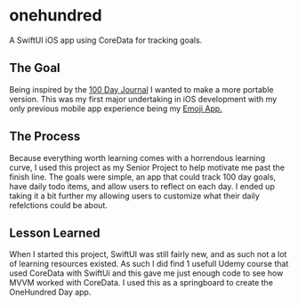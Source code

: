 # onehundred
A SwiftUI iOS app using CoreData for tracking goals.

## The Goal
Being inspired by the [100 Day Journal](https://www.amazon.com/100-Day-Goal-Journal-Accomplish-Matters/dp/1454930748) I wanted to make a more portable version. This was my first major undertaking in iOS development with my only previous mobile app experience being my [Emoji App.](https://github.com/peterfoxflick/Messji)

## The Process
Because everything worth learning comes with a horrendous learning curve, I used this project as my Senior Project to help motivate me past the finish line. The goals were simple, an app that could track 100 day goals, have daily todo items, and allow users to reflect on each day. I ended up taking it a bit further my allowing users to customize what their daily refelctions could be about. 

## Lesson Learned
When I started this project, SwiftUI was still fairly new, and as such not a lot of learning resources existed. As such I did find 1 usefull Udemy course that used CoreData with SwiftUi and this gave me just enough code to see how MVVM worked with CoreData. I used this as a springboard to create the OneHundred Day app. 

